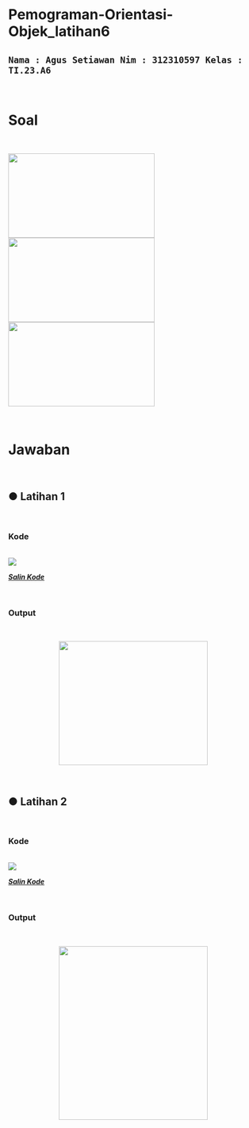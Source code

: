 # Pemograman-Orientasi-Objek_latihan6

## `Nama : Agus Setiawan Nim : 312310597 Kelas : TI.23.A6`


</br>

# Soal

</br>

<img src="Dokumentasi/Assets/Screenshot%202024-11-01%20125637.png" height="170" width="295"> <img src="Dokumentasi/Assets/Screenshot%202024-11-01%20125740.png" height="170" width="295"> <img src="Dokumentasi/Assets/Screenshot%202024-11-01%20125800.png" height="170" width="295">


</br>

# Jawaban

</br>

## ● Latihan 1


<br/>

### Kode

<br/>

<img src="Dokumentasi/Assets/code.png">

<a href=https://github.com/AgusSetiawn/Pemograman-Orientasi-Objek_latihan6/blob/main/Dokumentasi/Kode%20Java/latihan1.java><strong><i>Salin Kode</i></strong></a>

<br/>

### Output

<br/>

<p align="center"> <img src="Dokumentasi/Assets/Screenshot%202024-11-01%20133255.png" height="250" width="300"> </p>

<br/>

## ● Latihan 2


<br/>

### Kode

<br/>

<img src="Dokumentasi/Assets/code2.png">

<a href=https://github.com/AgusSetiawn/Pemograman-Orientasi-Objek_latihan6/blob/main/Dokumentasi/Kode%20Java/latihan2.java><strong><i>Salin Kode</i></strong></a>

<br/>

### Output

<br/>

<p align="center"> <img src="Dokumentasi/Assets/Screenshot%202024-11-01%20143619.png" height="350" width="300"> </p>

<br/>
